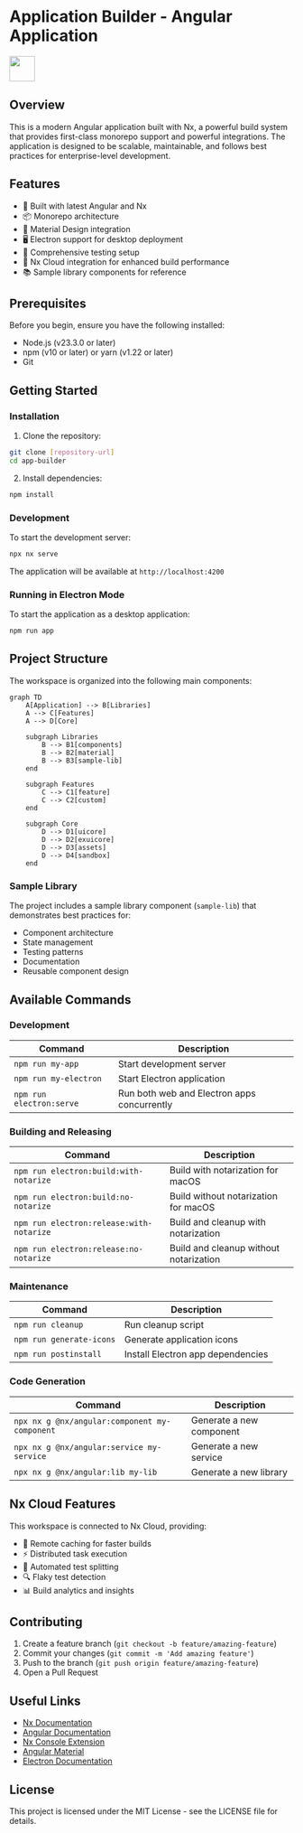 # Application Builder - Angular Application

<a alt="Nx logo" href="https://nx.dev" target="_blank" rel="noreferrer"><img src="https://raw.githubusercontent.com/nrwl/nx/master/images/nx-logo.png" width="45"></a>

## Overview

This is a modern Angular application built with Nx, a powerful build system that provides first-class monorepo support and powerful integrations. The application is designed to be scalable, maintainable, and follows best practices for enterprise-level development.

## Features

- 🚀 Built with latest Angular and Nx
- 📦 Monorepo architecture
- 🎨 Material Design integration
- 🖥️ Electron support for desktop deployment
- 🧪 Comprehensive testing setup
- 🔄 Nx Cloud integration for enhanced build performance
- 📚 Sample library components for reference

## Prerequisites

Before you begin, ensure you have the following installed:
- Node.js (v23.3.0 or later)
- npm (v10 or later) or yarn (v1.22 or later)
- Git

## Getting Started

### Installation

1. Clone the repository:
```sh
git clone [repository-url]
cd app-builder
```

2. Install dependencies:
```sh
npm install
```

### Development

To start the development server:

```sh
npx nx serve
```

The application will be available at `http://localhost:4200`

### Running in Electron Mode

To start the application as a desktop application:

```sh
npm run app
```

## Project Structure

The workspace is organized into the following main components:

```mermaid
graph TD
    A[Application] --> B[Libraries]
    A --> C[Features]
    A --> D[Core]
    
    subgraph Libraries
        B --> B1[components]
        B --> B2[material]
        B --> B3[sample-lib]
    end
    
    subgraph Features
        C --> C1[feature]
        C --> C2[custom]
    end
    
    subgraph Core
        D --> D1[uicore]
        D --> D2[exuicore]
        D --> D3[assets]
        D --> D4[sandbox]
    end
```

### Sample Library

The project includes a sample library component (`sample-lib`) that demonstrates best practices for:
- Component architecture
- State management
- Testing patterns
- Documentation
- Reusable component design

## Available Commands

### Development
| Command | Description |
|---------|-------------|
| `npm run my-app` | Start development server |
| `npm run my-electron` | Start Electron application |
| `npm run electron:serve` | Run both web and Electron apps concurrently |

### Building and Releasing
| Command | Description |
|---------|-------------|
| `npm run electron:build:with-notarize` | Build with notarization for macOS |
| `npm run electron:build:no-notarize` | Build without notarization for macOS |
| `npm run electron:release:with-notarize` | Build and cleanup with notarization |
| `npm run electron:release:no-notarize` | Build and cleanup without notarization |

### Maintenance
| Command | Description |
|---------|-------------|
| `npm run cleanup` | Run cleanup script |
| `npm run generate-icons` | Generate application icons |
| `npm run postinstall` | Install Electron app dependencies |

### Code Generation
| Command | Description |
|---------|-------------|
| `npx nx g @nx/angular:component my-component` | Generate a new component |
| `npx nx g @nx/angular:service my-service` | Generate a new service |
| `npx nx g @nx/angular:lib my-lib` | Generate a new library |

## Nx Cloud Features

This workspace is connected to Nx Cloud, providing:
- 🚀 Remote caching for faster builds
- ⚡ Distributed task execution
- 🧪 Automated test splitting
- 🔍 Flaky test detection
- 📊 Build analytics and insights

## Contributing

1. Create a feature branch (`git checkout -b feature/amazing-feature`)
2. Commit your changes (`git commit -m 'Add amazing feature'`)
3. Push to the branch (`git push origin feature/amazing-feature`)
4. Open a Pull Request

## Useful Links

- [Nx Documentation](https://nx.dev)
- [Angular Documentation](https://angular.io/docs)
- [Nx Console Extension](https://nx.dev/getting-started/editor-setup)
- [Angular Material](https://material.angular.io)
- [Electron Documentation](https://www.electronjs.org/docs)

## License

This project is licensed under the MIT License - see the LICENSE file for details.